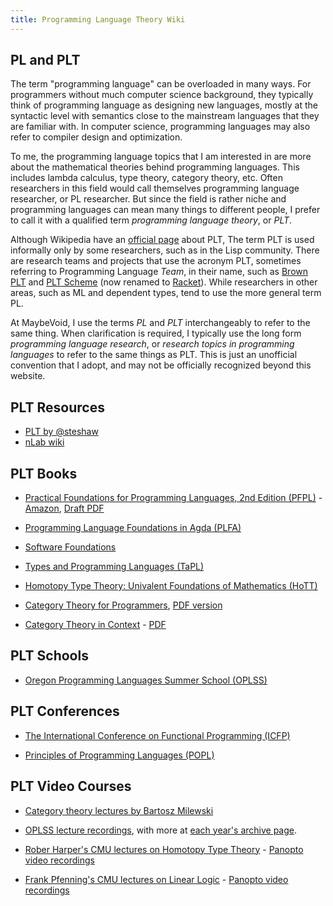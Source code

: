 ```yaml
---
title: Programming Language Theory Wiki
---
```


## PL and PLT

The term "programming language" can be overloaded in many ways. For programmers
without much computer science background, they typically think of programming
language as designing new languages, mostly at the syntactic level with
semantics close to the mainstream languages that they are familiar with.
In computer science, programming languages may also refer to compiler design
and optimization.

To me, the programming language topics that I am interested in are more
about the mathematical theories behind programming languages. This includes
lambda calculus, type theory, category theory, etc. Often researchers in
this field would call themselves programming language researcher, or PL
researcher. But since the field is rather niche and programming languages
can mean many things to different people, I prefer to call it with a
qualified term _programming language theory_, or _PLT_.

Although Wikipedia have an
[official page](https://en.wikipedia.org/wiki/Programming_language_theory)
about PLT, The term PLT is used informally only by some researchers,
such as in the Lisp community. There are research teams and projects
that use the acronym PLT, sometimes referring to Programming Language _Team_,
in their name, such as [Brown PLT](http://blog.brownplt.org/)
and [PLT Scheme](https://plt-scheme.org/) (now renamed to
[Racket](http://racket-lang.org/new-name.html)). While
researchers in other areas, such as ML and dependent types,
tend to use the more general term PL.

At MaybeVoid, I use the terms _PL_ and _PLT_ interchangeably to refer to
the same thing. When clarification is required, I typically use the
long form _programming language research_, or
_research topics in programming languages_ to refer to the same things
as PLT. This is just an unofficial convention that I adopt, and may not
be officially recognized beyond this website.

## PLT Resources

  - [PLT by \@steshaw](https://steshaw.org/plt/)
  - [nLab wiki](https://ncatlab.org/nlab/show/HomePage)

## PLT Books

  - [Practical Foundations for Programming Languages, 2nd Edition (PFPL)](https://www.cambridge.org/us/academic/subjects/computer-science/programming-languages-and-applied-logic/practical-foundations-programming-languages-2nd-edition) -
    [Amazon](https://www.amazon.com/Practical-Foundations-Programming-Languages-Robert/dp/1107150302), [Draft PDF](https://www.cs.cmu.edu/~rwh/pfpl/2nded.pdf)

  - [Programming Language Foundations in Agda (PLFA)](https://plfa.github.io/)

  - [Software Foundations](https://softwarefoundations.cis.upenn.edu/)

  - [Types and Programming Languages (TaPL)](https://www.cis.upenn.edu/~bcpierce/tapl/)

  - [Homotopy Type Theory: Univalent Foundations of Mathematics (HoTT)](https://homotopytypetheory.org/book/)

  - [Category Theory for Programmers](https://bartoszmilewski.com/2014/10/28/category-theory-for-programmers-the-preface/),
    [PDF version](https://github.com/hmemcpy/milewski-ctfp-pdf/)

  - [Category Theory in Context](http://store.doverpublications.com/048680903x.html) - [PDF](http://www.math.jhu.edu/~eriehl/context.pdf)

## PLT Schools

  - [Oregon Programming Languages Summer School (OPLSS)](https://www.cs.uoregon.edu/research/summerschool/)

## PLT Conferences

  - [The International Conference on Functional Programming (ICFP)](https://www.icfpconference.org/)

  - [ Principles of Programming Languages (POPL)](https://conf.researchr.org/series/POPL)

## PLT Video Courses

  - [Category theory lectures by Bartosz Milewski](https://www.youtube.com/user/DrBartosz/playlists)

  - [OPLSS lecture recordings](https://www.youtube.com/channel/UCDe6N9R7U-RYWA57wzJQ2SQ/playlists),
    with more at [each year's archive page](https://www.cs.uoregon.edu/research/summerschool/archives.html).

  - [Rober Harper's CMU lectures on Homotopy Type Theory](http://www.cs.cmu.edu/~rwh/courses/hott/) -
    [Panopto video recordings](https://scs.hosted.panopto.com/Panopto/Pages/Sessions/List.aspx#folderID=%2207756bb0-b872-4a4a-95b1-b77ad206dab3%22)

  - [Frank Pfenning's CMU lectures on Linear Logic](https://www.cs.cmu.edu/~fp/courses/15816-s12/schedule.html) -
    [Panopto video recordings](https://scs.hosted.panopto.com/Panopto/Pages/Sessions/List.aspx#folderID=%2217bf4c63-e606-4029-b508-f94c7d121ca0%22)
